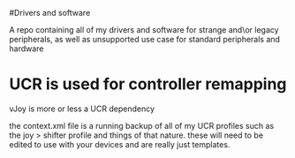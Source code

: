 #Drivers and software

A repo containing all of my drivers and software for strange and\or legacy peripherals, as well as unsupported use case for standard peripherals and hardware

# UCR is used for controller remapping
vJoy is more or less a UCR dependency

the context.xml file is a running backup of all of my UCR profiles such as the joy > shifter profile and things of that nature. these will need to be edited to use with your devices and are really just templates.
